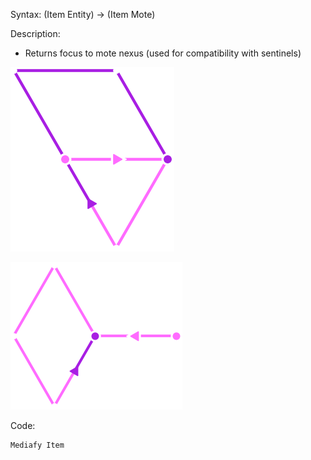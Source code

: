 Syntax:
(Item Entity) -> (Item Mote)

Description:
* Returns focus to mote nexus (used for compatibility with sentinels)

![](../../../Images/Return%20Focus%20(Mote%20Foci)%20Pattern.png)

![](../../../Images/Return%20Focus%20(Mote%20Foci).png)

Code:
```
Mediafy Item
```